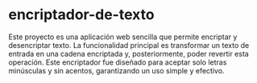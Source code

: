 # encriptador-de-texto
Este proyecto es una aplicación web sencilla que permite encriptar y desencriptar texto. La funcionalidad principal es transformar un texto de entrada en una cadena encriptada y, posteriormente, poder revertir esta operación. Este encriptador fue diseñado para aceptar solo letras minúsculas y sin acentos, garantizando un uso simple y efectivo.
